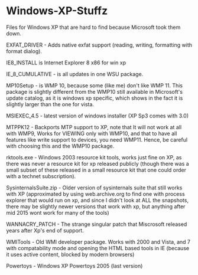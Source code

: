 # Windows-XP-Stuffz
Files for Windows XP that are hard to find because Microsoft took them down.

EXFAT_DRIVER - Adds native exfat support (reading, writing, formatting with format dialog).

IE8_INSTALL is Internet Explorer 8 x86 for win xp

IE_8_CUMULATIVE - is all updates in one WSU package.

MP10Setup - is WMP 10, because some (like me) don't like WMP 11. This package is slightly different from the WMP10 still available in Microsoft's update catalog, as it is windows xp specific, which shows in the fact it is slightly larger than the one for vista.

MSIEXEC_4.5 - latest version of windows installer (XP Sp3 comes with 3.0)

MTPPK12 - Backports MTP support to XP, note that It will not work at all with WMP9, Works for VIEWING only with WMP10, and that to have all features like write support to devices, you need WMP11. Hence, be careful with choosing this and the WMP10 package.

rktools.exe - Windows 2003 resource kit tools, works just fine on XP, as there was never a resource kit for xp released publicly (though there was a small subset of these released in a small resource kit that one could order with a technet subscription).

SysinternalsSuite.zip - Older version of sysinternals suite that still works with XP (approximated by using web.archive.org to find one with process explorer that would run on xp, and since I didn't look at ALL the snapshots, there may be slightly newer versions that work with xp, but anything after mid 2015 wont work for many of the tools)

WANNACRY_PATCH - The strange singular patch that Miscrosoft released years after Xp's end of support.

WMITools - Old WMI developer package. Works with 2000 and Vista, and 7 with compatability mode and opening the HTML based tools in IE (because it uses active content, blocked by modern browsers)

Powertoys - Windows XP Powertoys 2005 (last version)

